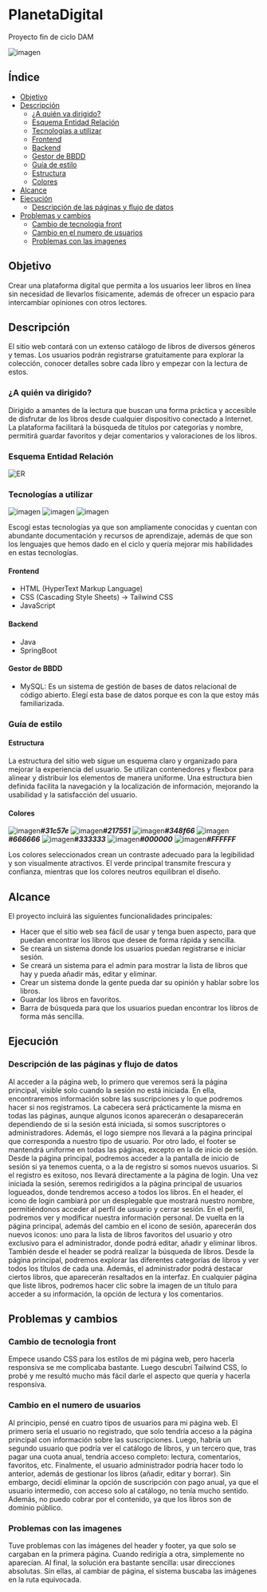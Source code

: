 # PlanetaDigital
Proyecto fin de ciclo DAM

![imagen](https://github.com/user-attachments/assets/72270f86-4cc9-4ed4-baeb-f2dee2577265)
## Índice
* [Objetivo](#Objetivo)
* [Descripción](#Descripción)
  * [¿A quién va dirigido?](#A-quién-va-dirigido)
  * [Esquema Entidad Relación](#Esquema-Entidad-Relación)
  * [Tecnologías a utilizar](#Tecnologías-a-utilizar)
  * [Frontend](#Frontend)
  * [Backend](#Backend)
  * [Gestor de BBDD](#Gestor-de-BBDD)
  * [Guía de estilo](#Guía-de-estilo)
  * [Estructura](#Estructura)
  * [Colores](#Colores)
* [Alcance](#Alcance)
* [Ejecución](#Ejecución)
  * [Descripción de las páginas y flujo de datos](#Descripción-de-las-páginas-y-flujo-de-datos)
* [Problemas y cambios](#Problemas-y-cambios)
  * [Cambio de tecnologia front](#Cambio-de-tecnologia-front)
  * [Cambio en el numero de usuarios](#Cambio-en-el-numero-de-usuarios)
  * [Problemas con las imagenes](#Problemas-con-las-imagenes)
## Objetivo
Crear una plataforma digital que permita a los usuarios leer libros en línea sin necesidad de llevarlos físicamente, además de ofrecer un espacio para intercambiar opiniones con otros lectores.
## Descripción
El sitio web contará con un extenso catálogo de libros de diversos géneros y temas. Los usuarios podrán registrarse gratuitamente para explorar la colección, conocer detalles sobre cada libro y empezar con la lectura de estos.
### ¿A quién va dirigido?
Dirigido a amantes de la lectura que buscan una forma práctica y accesible de disfrutar de los libros desde cualquier dispositivo conectado a Internet. La plataforma facilitará la búsqueda de títulos por categorías y nombre, permitirá guardar favoritos y dejar comentarios y valoraciones de los libros.
### Esquema Entidad Relación
![ER](https://github.com/user-attachments/assets/6c593c06-1f22-4014-8af3-102f5e073b2e)
### Tecnologías a utilizar
![imagen](https://github.com/user-attachments/assets/a2d5b7d7-ebdd-44b8-bdaf-54a21f97ca18) ![imagen](https://github.com/user-attachments/assets/d094ba54-5040-415f-b9b3-cd5bf35ab31d) ![imagen](https://github.com/user-attachments/assets/a5cba7c4-cd8e-4475-a7d3-8f63a1811c99)

Escogí estas tecnologías ya que son ampliamente conocidas y cuentan con abundante documentación y recursos de aprendizaje, además de que son los lenguajes que hemos dado en el ciclo y quería mejorar mis habilidades en estas tecnologías.
#### Frontend
* HTML (HyperText Markup Language)
* CSS (Cascading Style Sheets) -> Tailwind CSS
* JavaScript
#### Backend
* Java
* SpringBoot
#### Gestor de BBDD
* MySQL: Es un sistema de gestión de bases de datos relacional de código abierto. Elegí esta base de datos porque es con la que estoy más familiarizada.
### Guía de estilo
#### Estructura
La estructura del sitio web sigue un esquema claro y organizado para mejorar la experiencia del usuario. Se utilizan contenedores y flexbox para alinear y distribuir los elementos de manera uniforme. Una estructura bien definida facilita la navegación y la localización de información, mejorando la usabilidad y la satisfacción del usuario.
#### Colores
![imagen](https://github.com/user-attachments/assets/54c4856e-a48a-4f94-94de-7a8d1a4fcb5f)**_#31c57e_**
![imagen](https://github.com/user-attachments/assets/ceec7d14-5b46-4c37-bbfd-9fef335d5392)**_#217551_**
![imagen](https://github.com/user-attachments/assets/ff38015d-659c-4aa3-b595-94d520711e91)**_#348f66_**
![imagen](https://github.com/user-attachments/assets/eac96e27-2afc-4bf4-b227-56b182b7aca4)**_#666666_**
![imagen](https://github.com/user-attachments/assets/8f722570-439b-49b1-a5b5-c4595fdd698d)**_#333333_**
![imagen](https://github.com/user-attachments/assets/15f84492-f5b7-4e3d-af62-37c64eb7747e)**_#000000_**
![imagen](https://github.com/user-attachments/assets/4aa31b2f-e41a-43d8-99e3-5d3905ab4a88)**_#FFFFFF_**

Los colores seleccionados crean un contraste adecuado para la legibilidad y son visualmente atractivos. El verde principal transmite frescura y confianza, mientras que los colores neutros equilibran el diseño.
## Alcance
El proyecto incluirá las siguientes funcionalidades principales: 
* Hacer que el sitio web sea fácil de usar y tenga buen aspecto, para que puedan encontrar los libros que desee de forma rápida y sencilla.
* Se creará un sistema donde los usuarios puedan registrarse e iniciar sesión.
* Se creará un sistema para el admin para mostrar la lista de libros que hay y pueda añadir más, editar y eliminar.
* Crear un sistema donde la gente pueda dar su opinión y hablar sobre los libros.
* Guardar los libros en favoritos.
* Barra de búsqueda para que los usuarios puedan encontrar los libros de forma más sencilla.
## Ejecución
### Descripción de las páginas y flujo de datos
Al acceder a la página web, lo primero que veremos será la página principal, visible solo cuando la sesión no está iniciada. En ella, encontraremos información sobre las suscripciones y lo que podremos hacer si nos registramos.
La cabecera será prácticamente la misma en todas las páginas, aunque algunos iconos aparecerán o desaparecerán dependiendo de si la sesión está iniciada, si somos suscriptores o administradores. Además, el logo siempre nos llevará a la página principal que corresponda a nuestro tipo de usuario.
Por otro lado, el footer se mantendrá uniforme en todas las páginas, excepto en la de inicio de sesión.
Desde la página principal, podremos acceder a la pantalla de inicio de sesión si ya tenemos cuenta, o a la de registro si somos nuevos usuarios. Si el registro es exitoso, nos llevará directamente a la página de login.
Una vez iniciada la sesión, seremos redirigidos a la página principal de usuarios logueados, donde tendremos acceso a todos los libros. En el header, el icono de login cambiará por un desplegable que mostrará nuestro nombre, permitiéndonos acceder al perfil de usuario y cerrar sesión. En el perfil, podremos ver y modificar nuestra información personal.
De vuelta en la página principal, además del cambio en el icono de sesión, aparecerán dos nuevos iconos: uno para la lista de libros favoritos del usuario y otro exclusivo para el administrador, donde podrá editar, añadir y eliminar libros. También desde el header se podrá realizar la búsqueda de libros.
Desde la página principal, podremos explorar las diferentes categorías de libros y ver todos los títulos de cada una. Además, el administrador podrá destacar ciertos libros, que aparecerán resaltados en la interfaz. En cualquier página que liste libros, podremos hacer clic sobre la imagen de un título para acceder a su información, la opción de lectura y los comentarios.
## Problemas y cambios
### Cambio de tecnologia front
Empece usando CSS para los estilos de mi página web, pero hacerla responsiva se me complicaba bastante. Luego descubrí Tailwind CSS, lo probé y me resultó mucho más fácil darle el aspecto que quería y hacerla responsiva.
### Cambio en el numero de usuarios
Al principio, pensé en cuatro tipos de usuarios para mi página web. El primero sería el usuario no registrado, que solo tendría acceso a la página principal con información sobre las suscripciones. Luego, habría un segundo usuario que podría ver el catálogo de libros, y un tercero que, tras pagar una cuota anual, tendría acceso completo: lectura, comentarios, favoritos, etc. Finalmente, el usuario administrador podría hacer todo lo anterior, además de gestionar los libros (añadir, editar y borrar).
Sin embargo, decidí eliminar la opción de suscripción con pago anual, ya que el usuario intermedio, con acceso solo al catálogo, no tenía mucho sentido. Además, no puedo cobrar por el contenido, ya que los libros son de dominio público.
### Problemas con las imagenes
Tuve problemas con las imágenes del header y footer, ya que solo se cargaban en la primera página. Cuando redirigía a otra, simplemente no aparecían. Al final, la solución era bastante sencilla: usar direcciones absolutas. Sin ellas, al cambiar de página, el sistema buscaba las imágenes en la ruta equivocada.
